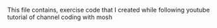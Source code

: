 This file contains, exercise code that I created while following youtube tutorial of channel coding with mosh
